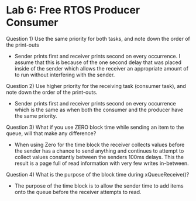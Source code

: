 # Lab 6: Free RTOS Producer Consumer

Question 1) Use the same priority for both tasks, and note down the order of the print-outs
- Sender prints first and receiver prints second on every occurrence.  I assume that this is because of the one second delay that was placed inside of the sender which allows the receiver an appropriate amount of to run without interfering with the sender. 

Question 2) Use higher priority for the receiving task (consumer task), and note down the order of the print-outs.
- Sender prints first and receiver prints second on every occurrence which is the same as when both the consumer and the producer have the same priority. 

Question 3) What if you use ZERO block time while sending an item to the queue, will that make any difference?
- When using Zero for the time block the receiver collects values before the sender has a chance to send anything and continues to attempt to collect values constantly between the senders 100ms delays.  This the result is a page full of read information with very few writes in-between.   

Question 4) What is the purpose of the block time during xQueueReceive()?
- The purpose of the time block is to allow the sender time to add items onto the queue before the receiver attempts to read.  

